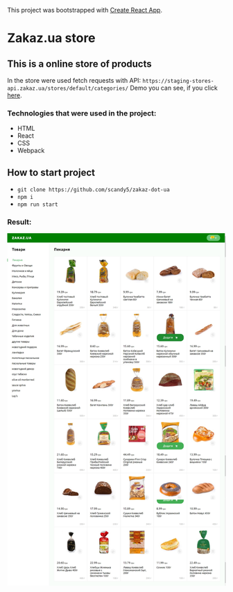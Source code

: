This project was bootstrapped with [Create React App](https://github.com/facebook/create-react-app).

# Zakaz.ua store

## This is a online store of products

In the store were used fetch requests with API: `https://staging-stores-api.zakaz.ua/stores/default/categories/`
Demo you can see, if you click [here].

### Technologies that were used in the project:
+ HTML
+ React
+ CSS
+ Webpack

## How to start project
 - `git clone https://github.com/scandy5/zakaz-dot-ua`
 - `npm i`
 - `npm run start` 

### Result:
![home](https://github.com/scandy5/zakaz-dot-ua/blob/master/src/imgs/Home.jpg)

[here]: https://scandy5.github.io/zakaz-dot-ua

